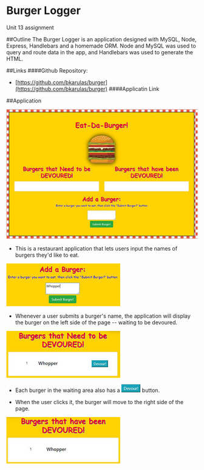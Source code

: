# Burger Logger
Unit 13 assignment

##Outline
The Burger Logger is an application designed with MySQL, Node, Express, Handlebars and a homemade ORM. Node and MySQL was used to query and route data in the app, and Handlebars was used to generate the HTML.


##Links
####Github Repository:
* [https://github.com/bkarulas/burger](https://github.com/bkarulas/burger)
####Applicatin Link


##Application

![Eat-Da-Burger](readme/main.JPG)

* This is a restaurant application that lets users input the names of burgers they'd like to eat.

![Submit Burger](readme/add.JPG)

* Whenever a user submits a burger's name, the application will display the burger on the left side of the page -- waiting to be devoured.

![To be Devoured](readme/tobedevoured.JPG)

* Each burger in the waiting area also has a ![Button](readme/button.JPG) button. 


* When the user clicks it, the burger will move to the right side of the page.

![Devoured](readme/devoured.JPG)